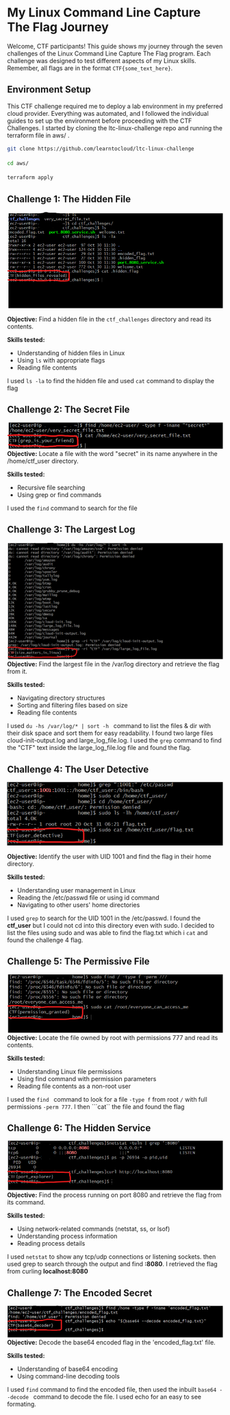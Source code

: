 # My Linux Command Line Capture The Flag Journey

Welcome, CTF participants! This guide shows my journey through the seven challenges of the Linux Command Line Capture The Flag program. Each challenge was designed to test different aspects of my Linux skills. Remember, all flags are in the format `CTF{some_text_here}`.

## Environment Setup

This CTF challenge required me to deploy a lab environment in my preferred cloud provider. Everything was automated, and I followed the individual guides to set up the environment before proceeding with the CTF Challenges. I started by cloning the ltc-linux-challenge repo and running the terraform file in aws/ .

```sh
git clone https://github.com/learntocloud/ltc-linux-challenge

cd aws/

terraform apply
```

## Challenge 1: The Hidden File

![](/assets/Challenge_1-hiddenfile.png)

**Objective:** Find a hidden file in the `ctf_challenges` directory and read its contents.

**Skills tested:**

- Understanding of hidden files in Linux
- Using `ls` with appropriate flags
- Reading file contents

I used ```ls -la``` to find the hidden file and used ```cat``` command to display the flag

## Challenge 2: The Secret File
![](/assets/Challenge_2-thesecretfile.png)
**Objective:** Locate a file with the word "secret" in its name anywhere in the /home/ctf_user directory.

**Skills tested:**

- Recursive file searching
- Using grep or find commands

I used the ```find``` command to search for the file 

## Challenge 3: The Largest Log
![](/assets/Challenge_3-thelargestlog.png)
**Objective:** Find the largest file in the /var/log directory and retrieve the flag from it.

**Skills tested:**

- Navigating directory structures
- Sorting and filtering files based on size
- Reading file contents

I used ```du -hs /var/log/* | sort -h ``` command to list the files & dir with their disk space and sort them for easy readability. I found two large files cloud-init-output.log and large_log_file.log. I used the ``` grep ``` command to find the "CTF" text inside the large_log_file.log file and found the flag.  
    
      

## Challenge 4: The User Detective
![](/assets/Challenge_4-theuserdetective.png)

**Objective:** Identify the user with UID 1001 and find the flag in their home directory.

**Skills tested:**

- Understanding user management in Linux
- Reading the /etc/passwd file or using id command
- Navigating to other users' home directories

I used ```grep``` to search for the UID 1001 in the /etc/passwd.
I found the **ctf_user** but I could not cd into this directory even with sudo. I decided to list the files using sudo and was able to find the flag.txt which i ```cat``` and found the challenge 4 flag.



## Challenge 5: The Permissive File

![](/assets/Challenge_5-thepermissivefile.png)
**Objective:** Locate the file owned by root with permissions 777 and read its contents.

**Skills tested:**

- Understanding Linux file permissions
- Using find command with permission parameters
- Reading file contents as a non-root user

I used the ```find ``` command to look for a file ```-type f``` from root ```/``` with full permissions ```-perm 777```. I then ```cat`` the file and found the flag

## Challenge 6: The Hidden Service
![](/assets/Challenge_6-thehiddenservice.png)
**Objective:** Find the process running on port 8080 and retrieve the flag from its command.

**Skills tested:**

- Using network-related commands (netstat, ss, or lsof)
- Understanding process information
- Reading process details

I used ```netstat``` to show any tcp/udp connections or listening sockets. then used grep to search through the output and find **:8080**. I retrieved the flag from curling **localhost:8080**

## Challenge 7: The Encoded Secret
![](/assets/Challenge_7-theencodedsecret.png)
**Objective:** Decode the base64 encoded flag in the 'encoded_flag.txt' file.

**Skills tested:**

- Understanding of base64 encoding
- Using command-line decoding tools

I used ```find``` command to find the encoded file, then used the inbuilt ```base64 --decode ``` command to decode the file. I used echo for an easy to see formating.

